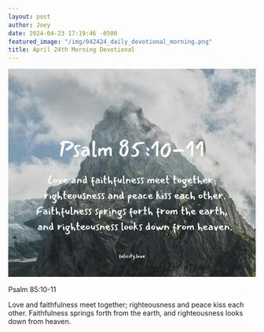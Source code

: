 ```yaml
---
layout: post
author: Joey
date: 2024-04-23 17:19:46 -0500
featured_image: "/img/042424_daily_devotional_morning.png"
title: April 24th Morning Devotional
---
```


[![April 24th 2024 - Morning Devotional](/img/042424_daily_devotional_morning.png)](/img/042424_daily_devotional_morning.png)

Psalm 85:10-11

Love and faithfulness meet together;
    righteousness and peace kiss each other.
Faithfulness springs forth from the earth,
    and righteousness looks down from heaven.